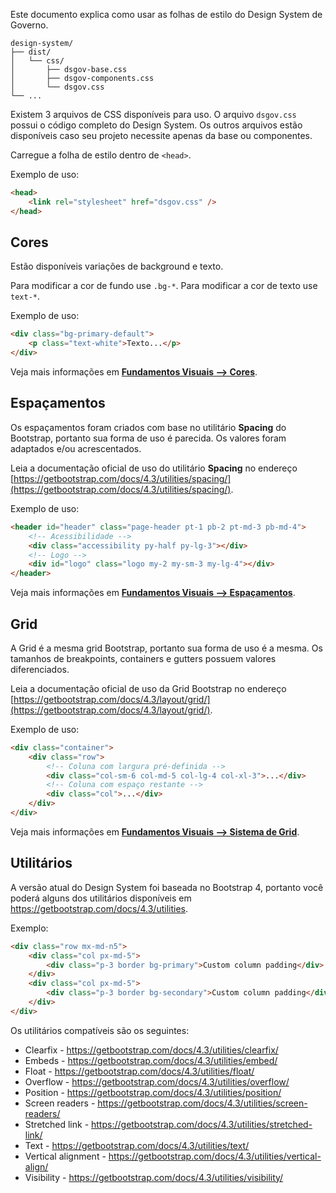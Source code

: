 Este documento explica como usar as folhas de estilo do Design System de Governo.

```text
design-system/
├── dist/
│   └── css/
│       ├── dsgov-base.css
│       ├── dsgov-components.css
│       └── dsgov.css
└── ...
```

Existem 3 arquivos de CSS disponíveis para uso. O arquivo `dsgov.css` possui o código completo do Design System. Os outros arquivos estão disponíveis caso seu projeto necessite apenas da base ou componentes.

Carregue a folha de estilo dentro de `<head>`.

Exemplo de uso:

```html
<head>
    <link rel="stylesheet" href="dsgov.css" />
</head>
```

## Cores

Estão disponíveis variações de background e texto.

Para modificar a cor de fundo use `.bg-*`. Para modificar a cor de texto use `text-*`.

Exemplo de uso:

```html
<div class="bg-primary-default">
    <p class="text-white">Texto...</p>
</div>
```

Veja mais informações em [**Fundamentos Visuais --> Cores**](ds/fundamentos-visuais/cores).

## Espaçamentos

Os espaçamentos foram criados com base no utilitário **Spacing** do Bootstrap, portanto sua forma de uso é parecida. Os valores foram adaptados e/ou acrescentados.

Leia a documentação oficial de uso do utilitário **Spacing** no endereço [https://getbootstrap.com/docs/4.3/utilities/spacing/](https://getbootstrap.com/docs/4.3/utilities/spacing/).

Exemplo de uso:

```html
<header id="header" class="page-header pt-1 pb-2 pt-md-3 pb-md-4">
    <!-- Acessibilidade -->
    <div class="accessibility py-half py-lg-3"></div>
    <!-- Logo -->
    <div id="logo" class="logo my-2 my-sm-3 my-lg-4"></div>
</header>
```

Veja mais informações em [**Fundamentos Visuais --> Espaçamentos**](ds/fundamentos-visuais/espacamentos).

## Grid

A Grid é a mesma grid Bootstrap, portanto sua forma de uso é a mesma. Os tamanhos de breakpoints, containers e gutters possuem valores diferenciados.

Leia a documentação oficial de uso da Grid Bootstrap no endereço [https://getbootstrap.com/docs/4.3/layout/grid/](https://getbootstrap.com/docs/4.3/layout/grid/).

Exemplo de uso:

```html
<div class="container">
    <div class="row">
        <!-- Coluna com largura pré-definida -->
        <div class="col-sm-6 col-md-5 col-lg-4 col-xl-3">...</div>
        <!-- Coluna com espaço restante -->
        <div class="col">...</div>
    </div>
</div>
```

Veja mais informações em [**Fundamentos Visuais --> Sistema de Grid**](ds/fundamentos-visuais/grid).

## Utilitários

A versão atual do Design System foi baseada no Bootstrap 4, portanto você poderá alguns dos utilitários disponíveis em <https://getbootstrap.com/docs/4.3/utilities>.

Exemplo:

```html
<div class="row mx-md-n5">
    <div class="col px-md-5">
        <div class="p-3 border bg-primary">Custom column padding</div>
    </div>
    <div class="col px-md-5">
        <div class="p-3 border bg-secondary">Custom column padding</div>
    </div>
</div>
```

Os utilitários compatíveis são os seguintes:

-   Clearfix - <https://getbootstrap.com/docs/4.3/utilities/clearfix/>
-   Embeds - <https://getbootstrap.com/docs/4.3/utilities/embed/>
-   Float - <https://getbootstrap.com/docs/4.3/utilities/float/>
-   Overflow - <https://getbootstrap.com/docs/4.3/utilities/overflow/>
-   Position - <https://getbootstrap.com/docs/4.3/utilities/position/>
-   Screen readers - <https://getbootstrap.com/docs/4.3/utilities/screen-readers/>
-   Stretched link - <https://getbootstrap.com/docs/4.3/utilities/stretched-link/>
-   Text - <https://getbootstrap.com/docs/4.3/utilities/text/>
-   Vertical alignment - <https://getbootstrap.com/docs/4.3/utilities/vertical-align/>
-   Visibility - <https://getbootstrap.com/docs/4.3/utilities/visibility/>
